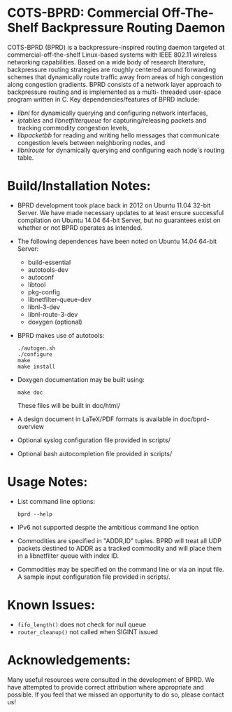COTS-BPRD: Commercial Off-The-Shelf Backpressure Routing Daemon
===============================================================

COTS-BPRD (BPRD) is a backpressure-inspired routing daemon targeted at
commercial-off-the-shelf Linux-based systems with IEEE 802.11 wireless
networking capabilities.  Based on a wide body of research literature,
backpressure routing strategies are roughly centered around forwarding
schemes that dynamically route traffic away from areas of high
congestion along congestion gradients.  BPRD consists of a network
layer approach to backpressure routing and is implemented as a multi-
threaded user-space program written in C.  Key dependencies/features
of BPRD include:

* *libnl* for dynamically querying and configuring network interfaces,
* *iptables* and *libnetfilterqueue* for capturing/releasing packets
  and tracking commodity congestion levels,
* *libpacketbb* for reading and writing hello messages that
  communicate congestion levels between neighboring nodes, and
* *libnlroute* for dynamically querying and configuring each node's
  routing table.


Build/Installation Notes:
=========================

* BPRD development took place back in 2012 on Ubuntu 11.04 32-bit
  Server.  We have made necessary updates to at least ensure successful
  compilation on Ubuntu 14.04 64-bit Server, but no guarantees exist on
  whether or not BPRD operates as intended.
* The following dependences have been noted on Ubuntu 14.04 64-bit Server:
  + build-essential
  + autotools-dev
  + autoconf
  + libtool
  + pkg-config
  + libnetfilter-queue-dev
  + libnl-3-dev
  + libnl-route-3-dev
  + doxygen (optional)
* BPRD makes use of autotools:

      ./autogen.sh
      ./configure
      make
      make install

* Doxygen documentation may be built using:

      make doc

  These files will be built in doc/html/
* A design document in LaTeX/PDF formats is available in doc/bprd-overview
* Optional syslog configuration file provided in scripts/
* Optional bash autocompletion file provided in scripts/


Usage Notes:
============

* List command line options:

      bprd --help

* IPv6 not supported despite the ambitious command line option
* Commodities are specified in "ADDR,ID" tuples.  BPRD will treat all UDP
  packets destined to ADDR as a tracked commodity and will place them in a
  libnetfilter queue with index ID.
* Commodities may be specified on the command line or via an input file.
  A sample input configuration file provided in scripts/.


Known Issues:
=============

* `fifo_length()` does not check for null queue
* `router_cleanup()` not called when SIGINT issued


Acknowledgements:
=================

Many useful resources were consulted in the development of BPRD.  We have
attempted to provide correct attribution where appropriate and possible.
If you feel that we missed an opportunity to do so, please contact us!
